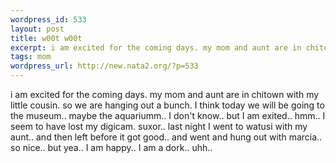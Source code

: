 ```yaml
--- 
wordpress_id: 533
layout: post
title: w00t w00t
excerpt: i am excited for the coming days. my mom and aunt are in chitown with my little cousin. so we are hanging out a bunch. I think today we will be going to the museum.. maybe the aquariumm.. I don't know.. but I am exited.. hmm.. I seem to have lost my digicam. suxor.. last night I went to watusi with my aunt.. and then left before it got good.. and went and hung out with marcia.. so nice.. but yea...
tags: mom
wordpress_url: http://new.nata2.org/?p=533
---
```

i am excited for the coming days. my mom and aunt are in chitown with my little cousin. so we are hanging out a bunch. I think today we will be going to the museum.. maybe the aquariumm.. I don't know.. but I am exited.. hmm.. I seem to have lost my digicam. suxor.. last night I went to watusi with my aunt.. and then left before it got good.. and went and hung out with marcia.. so nice.. but yea.. I am happy.. I am a dork.. uhh.. 
